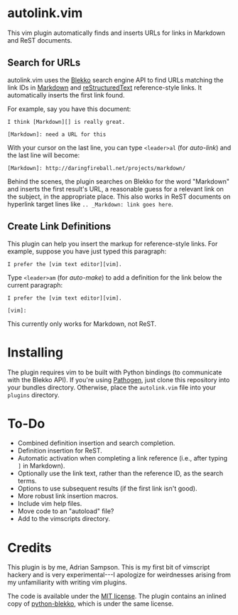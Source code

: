 # autolink.vim

This vim plugin automatically finds and inserts URLs for links in Markdown and
ReST documents.

## Search for URLs

autolink.vim uses the [Blekko][] search engine API to find URLs matching the
link IDs in [Markdown][] and [reStructuredText][] reference-style links. It
automatically inserts the first link found.

[Markdown]: http://daringfireball.net/projects/markdown/
[reStructuredText]: http://docutils.sourceforge.net/rst.html
[Blekko]: http://blekko.com/

For example, say you have this document:

    I think [Markdown][] is really great.

    [Markdown]: need a URL for this

With your cursor on the last line, you can type ``<leader>al`` (for
*auto-link*) and the last line will become:

    [Markdown]: http://daringfireball.net/projects/markdown/

Behind the scenes, the plugin searches on Blekko for the word "Markdown" and
inserts the first result's URL, a reasonable guess for a relevant link on the
subject, in the appropriate place. This also works in ReST documents on
hyperlink target lines like `.. _Markdown: link goes here`.

## Create Link Definitions

This plugin can help you insert the markup for reference-style links. For
example, suppose you have just typed this paragraph:

    I prefer the [vim text editor][vim].

Type ``<leader>am`` (for *auto-make*) to add a definition for the link below
the current paragraph:

    I prefer the [vim text editor][vim].

    [vim]: 

This currently only works for Markdown, not ReST.

# Installing

The plugin requires vim to be built with Python bindings (to communicate with
the Blekko API). If you're using [Pathogen][], just clone this repository into
your bundles directory. Otherwise, place the `autolink.vim` file into your
`plugins` directory.

[Pathogen]: https://github.com/tpope/vim-pathogen

# To-Do


* Combined definition insertion and search completion.
* Definition insertion for ReST.
* Automatic activation when completing a link reference (i.e., after typing `]`
  in Markdown).
* Optionally use the link text, rather than the reference ID, as the search
  terms.
* Options to use subsequent results (if the first link isn't good).
* More robust link insertion macros.
* Include vim help files.
* Move code to an "autoload" file?
* Add to the vimscripts directory.

# Credits

This plugin is by me, Adrian Sampson. This is my first bit of vimscript hackery
and is very experimental---I apologize for weirdnesses arising from my
unfamiliarity with writing vim plugins.

The code is available under the [MIT license][]. The plugin contains an inlined
copy of [python-blekko][], which is under the same license.

[MIT license]: http://www.opensource.org/licenses/MIT
[python-blekko]: https://github.com/sampsyo/python-blekko 
